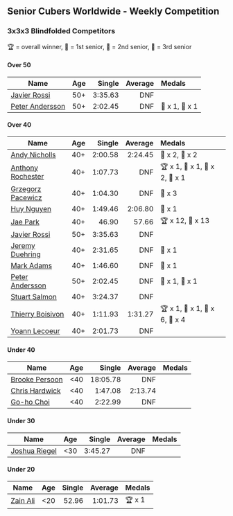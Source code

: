 ## Senior Cubers Worldwide - Weekly Competition
### 3x3x3 Blindfolded Competitors

🏆 = overall winner, 🥇 = 1st senior, 🥈 = 2nd senior, 🥉 = 3rd senior

#### Over 50

| Name | Age | Single | Average | Medals |
| -- | :--: | --: | --: | :-- |
| [Javier Rossi](../../persons/javier_rossi/333bf.md) | 50+ | 3:35.63 | DNF |  |
| [Peter Andersson](../../persons/peter_andersson/333bf.md) | 50+ | 2:02.45 | DNF | 🥈 x 1, 🥉 x 1 |

#### Over 40

| Name | Age | Single | Average | Medals |
| -- | :--: | --: | --: | :-- |
| [Andy Nicholls](../../persons/andy_nicholls/333bf.md) | 40+ | 2:00.58 | 2:24.45 | 🥈 x 2, 🥉 x 2 |
| [Anthony Rochester](../../persons/anthony_rochester/333bf.md) | 40+ | 1:07.73 | DNF | 🏆 x 1, 🥇 x 1, 🥈 x 2, 🥉 x 1 |
| [Grzegorz Pacewicz](../../persons/grzegorz_pacewicz/333bf.md) | 40+ | 1:04.30 | DNF | 🥈 x 3 |
| [Huy Nguyen](../../persons/huy_nguyen/333bf.md) | 40+ | 1:49.46 | 2:06.80 | 🥉 x 1 |
| [Jae Park](../../persons/jae_park/333bf.md) | 40+ | 46.90 | 57.66 | 🏆 x 12, 🥇 x 13 |
| [Javier Rossi](../../persons/javier_rossi/333bf.md) | 50+ | 3:35.63 | DNF |  |
| [Jeremy Duehring](../../persons/jeremy_duehring/333bf.md) | 40+ | 2:31.65 | DNF | 🥉 x 1 |
| [Mark Adams](../../persons/mark_adams/333bf.md) | 40+ | 1:46.60 | DNF | 🥉 x 1 |
| [Peter Andersson](../../persons/peter_andersson/333bf.md) | 50+ | 2:02.45 | DNF | 🥈 x 1, 🥉 x 1 |
| [Stuart Salmon](../../persons/stuart_salmon/333bf.md) | 40+ | 3:24.37 | DNF |  |
| [Thierry Boisivon](../../persons/thierry_boisivon/333bf.md) | 40+ | 1:11.93 | 1:31.27 | 🏆 x 1, 🥇 x 1, 🥈 x 6, 🥉 x 4 |
| [Yoann Lecoeur](../../persons/yoann_lecoeur/333bf.md) | 40+ | 2:01.73 | DNF |  |

#### Under 40

| Name | Age | Single | Average | Medals |
| -- | :--: | --: | --: | :-- |
| [Brooke Persoon](../../persons/brooke_persoon/333bf.md) | <40 | 18:05.78 | DNF |  |
| [Chris Hardwick](../../persons/chris_hardwick/333bf.md) | <40 | 1:47.08 | 2:13.74 |  |
| [Go-ho Choi](../../persons/go_ho_choi/333bf.md) | <40 | 2:22.99 | DNF |  |

#### Under 30

| Name | Age | Single | Average | Medals |
| -- | :--: | --: | --: | :-- |
| [Joshua Riegel](../../persons/joshua_riegel/333bf.md) | <30 | 3:45.27 | DNF |  |

#### Under 20

| Name | Age | Single | Average | Medals |
| -- | :--: | --: | --: | :-- |
| [Zain Ali](../../persons/zain_ali/333bf.md) | <20 | 52.96 | 1:01.73 | 🏆 x 1 |


<!-- Global site tag (gtag.js) - Google Analytics -->
<script async src="https://www.googletagmanager.com/gtag/js?id=UA-86348435-3"></script>
<script>window.dataLayer = window.dataLayer || []; function gtag() {dataLayer.push(arguments);} gtag('js', new Date()); gtag('config', 'UA-86348435-3');</script>
